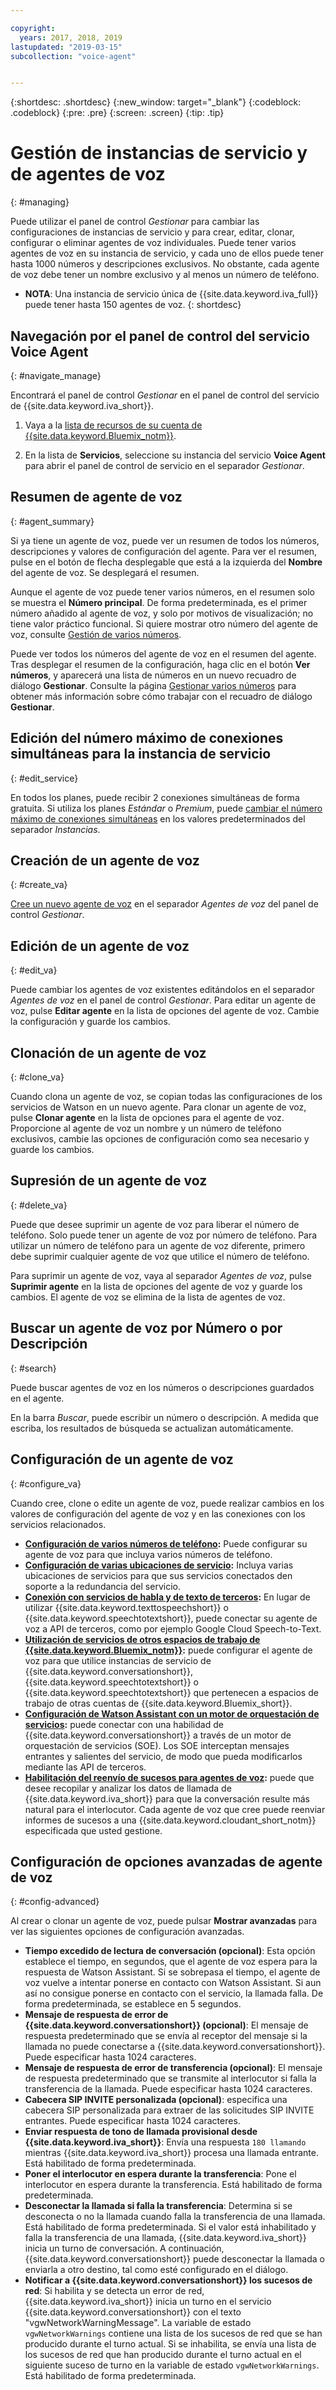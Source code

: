 ```yaml
---

copyright:
  years: 2017, 2018, 2019
lastupdated: "2019-03-15"
subcollection: "voice-agent"


---
```


{:shortdesc: .shortdesc}
{:new_window: target="_blank"}
{:codeblock: .codeblock}
{:pre: .pre}
{:screen: .screen}
{:tip: .tip}


# Gestión de instancias de servicio y de agentes de voz
{: #managing}

Puede utilizar el panel de control _Gestionar_ para cambiar las configuraciones de instancias de servicio y para crear, editar, clonar, configurar o eliminar agentes de voz individuales. Puede tener varios agentes de voz en su instancia de servicio, y cada uno de ellos puede tener hasta 1000 números y descripciones exclusivos. No obstante, cada agente de voz debe tener un nombre exclusivo y al menos un número de teléfono.

* **NOTA**: Una instancia de servicio única de {{site.data.keyword.iva_full}} puede tener hasta 150 agentes de voz.
{: shortdesc}

## Navegación por el panel de control del servicio Voice Agent
{: #navigate_manage}

Encontrará el panel de control _Gestionar_ en el panel de control del servicio de {{site.data.keyword.iva_short}}.

1. Vaya a la [lista de recursos de su cuenta de {{site.data.keyword.Bluemix_notm}}](https://cloud.ibm.com/resources).

1. En la lista de **Servicios**, seleccione su instancia del servicio **Voice Agent** para abrir el panel de control de servicio en el separador _Gestionar_.

## Resumen de agente de voz
{: #agent_summary}

Si ya tiene un agente de voz, puede ver un resumen de todos los números, descripciones y valores de configuración del agente. Para ver el resumen, pulse en el botón de flecha desplegable que está a la izquierda del **Nombre** del agente de voz. Se desplegará el resumen.

Aunque el agente de voz puede tener varios números, en el resumen solo se muestra el **Número principal**. De forma predeterminada, es el primer número añadido al agente de voz, y solo por motivos de visualización; no tiene valor práctico funcional. Si quiere mostrar otro número del agente de voz, consulte [Gestión de varios números](/docs/services/voice-agent?topic=voice-agent-multi_num#primary_num).

Puede ver todos los números del agente de voz en el resumen del agente. Tras desplegar el resumen de la configuración, haga clic en el botón **Ver números**, y aparecerá una lista de números en un nuevo recuadro de diálogo **Gestionar**. Consulte la página [Gestionar varios números](/docs/services/voice-agent?topic=voice-agent-multi_num) para obtener más información sobre cómo trabajar con el recuadro de diálogo **Gestionar**.

## Edición del número máximo de conexiones simultáneas para la instancia de servicio
{: #edit_service}

En todos los planes, puede recibir 2 conexiones simultáneas de forma gratuita. Si utiliza los planes _Estándar_ o _Premium_, puede [cambiar el número máximo de conexiones simultáneas](/docs/services/voice-agent?topic=voice-agent-edit_concurrency) en los valores predeterminados del separador _Instancias_.

## Creación de un agente de voz
{: #create_va}

[Cree un nuevo agente de voz](/docs/services/voice-agent?topic=voice-agent-config_instance) en el separador _Agentes de voz_ del panel de control _Gestionar_.

## Edición de un agente de voz
{: #edit_va}

Puede cambiar los agentes de voz existentes editándolos en el separador _Agentes de voz_ en el panel de control _Gestionar_. Para editar un agente de voz, pulse **Editar agente** en la lista de opciones del agente de voz. Cambie la configuración y guarde los cambios.

## Clonación de un agente de voz
{: #clone_va}

Cuando clona un agente de voz, se copian todas las configuraciones de los servicios de Watson en un nuevo agente. Para clonar un agente de voz, pulse **Clonar agente** en la lista de opciones para el agente de voz. Proporcione al agente de voz un nombre y un número de teléfono exclusivos, cambie las opciones de configuración como sea necesario y guarde los cambios.

## Supresión de un agente de voz
{: #delete_va}

Puede que desee suprimir un agente de voz para liberar el número de teléfono. Solo puede tener un agente de voz por número de teléfono. Para utilizar un número de teléfono para un agente de voz diferente, primero debe suprimir cualquier agente de voz que utilice el número de teléfono.

Para suprimir un agente de voz, vaya al separador _Agentes de voz_, pulse **Suprimir agente** en la lista de opciones del agente de voz y guarde los cambios. El agente de voz se elimina de la lista de agentes de voz.

## Buscar un agente de voz por Número o por Descripción
{: #search}

Puede buscar agentes de voz en los números o descripciones guardados en el agente.

En la barra _Buscar_, puede escribir un número o descripción. A medida que escriba, los resultados de búsqueda se actualizan automáticamente.  

## Configuración de un agente de voz
{: #configure_va}

Cuando cree, clone o edite un agente de voz, puede realizar cambios en los valores de configuración del agente de voz y en las conexiones con los servicios relacionados.

* **[Configuración de varios números de teléfono](/docs/services/voice-agent?topic=voice-agent-multi_num):** Puede configurar su agente de voz para que incluya varios números de teléfono.
* **[Configuración de varias ubicaciones de servicio](/docs/services/voice-agent?topic=voice-agent-disaster-recovery):** Incluya varias ubicaciones de servicios para que sus servicios conectados den soporte a la redundancia del servicio.
* **[Conexión con servicios de habla y de texto de terceros](/docs/services/voice-agent?topic=voice-agent-third-party):** En lugar de utilizar {{site.data.keyword.texttospeechshort}} o {{site.data.keyword.speechtotextshort}}, puede conectar su agente de voz a API de terceros, como por ejemplo Google Cloud Speech-to-Text.
* **[Utilización de servicios de otros espacios de trabajo de {{site.data.keyword.Bluemix_notm}}](/docs/services/voice-agent?topic=voice-agent-other_service):** puede configurar el agente de voz para que utilice instancias de servicio de {{site.data.keyword.conversationshort}}, {{site.data.keyword.speechtotextshort}} o {{site.data.keyword.speechtotextshort}} que pertenecen a espacios de trabajo de otras cuentas de {{site.data.keyword.Bluemix_short}}.
* **[Configuración de Watson Assistant con un motor de orquestación de servicios](/docs/services/voice-agent?topic=voice-agent-conversation_va):** puede conectar con una habilidad de {{site.data.keyword.conversationshort}} a través de un motor de orquestación de servicios (SOE). Los SOE interceptan mensajes entrantes y salientes del servicio, de modo que pueda modificarlos mediante las API de terceros.
* **[Habilitación del reenvío de sucesos para agentes de voz](/docs/services/voice-agent?topic=voice-agent-event_forwarding):** puede que desee recopilar y analizar los datos de llamada de {{site.data.keyword.iva_short}} para que la conversación resulte más natural para el interlocutor. Cada agente de voz que cree puede reenviar informes de sucesos a una {{site.data.keyword.cloudant_short_notm}} especificada que usted gestione.

## Configuración de opciones avanzadas de agente de voz
{: #config-advanced}

Al crear o clonar un agente de voz, puede pulsar **Mostrar avanzadas** para ver las siguientes opciones de configuración avanzadas.

* **Tiempo excedido de lectura de conversación (opcional)**: Esta opción establece el tiempo, en segundos, que el agente de voz espera para la respuesta de Watson Assistant. Si se sobrepasa el tiempo, el agente de voz vuelve a intentar ponerse en contacto con Watson Assistant. Si aun así no consigue ponerse en contacto con el servicio, la llamada falla. De forma predeterminada, se establece en 5 segundos.
* **Mensaje de respuesta de error de {{site.data.keyword.conversationshort}} (opcional)**: El mensaje de respuesta predeterminado que se envía al receptor del mensaje si la llamada no puede conectarse a {{site.data.keyword.conversationshort}}. Puede especificar hasta 1024 caracteres.
* **Mensaje de respuesta de error de transferencia (opcional)**: El mensaje de respuesta predeterminado que se transmite al interlocutor si falla la transferencia de la llamada. Puede especificar hasta 1024 caracteres.
* **Cabecera SIP INVITE personalizada (opcional)**: especifica una cabecera SIP personalizada para extraer de las solicitudes SIP INVITE entrantes. Puede especificar hasta 1024 caracteres.
* **Enviar respuesta de tono de llamada provisional desde {{site.data.keyword.iva_short}}**: Envía una respuesta `180 llamando` mientras {{site.data.keyword.iva_short}} procesa una llamada entrante. Está habilitado de forma predeterminada.
* **Poner el interlocutor en espera durante la transferencia**: Pone el interlocutor en espera durante la transferencia. Está habilitado de forma predeterminada.
* **Desconectar la llamada si falla la transferencia**: Determina si se desconecta o no la llamada cuando falla la transferencia de una llamada.  Está habilitado de forma predeterminada. Si el valor está inhabilitado y falla la transferencia de una llamada, {{site.data.keyword.iva_short}} inicia un turno de conversación. A continuación, {{site.data.keyword.conversationshort}} puede desconectar la llamada o enviarla a otro destino, tal como esté configurado en el diálogo.
* **Notificar a {{site.data.keyword.conversationshort}} los sucesos de red**: Si habilita y se detecta un error de red, {{site.data.keyword.iva_short}} inicia un turno en el servicio {{site.data.keyword.conversationshort}} con el texto "vgwNetworkWarningMessage". La variable de estado `vgwNetworkWarnings` contiene una lista de los sucesos de red que se han producido durante el turno actual. Si se inhabilita, se envía una lista de los sucesos de red que han producido durante el turno actual en el siguiente suceso de turno en la variable de estado `vgwNetworkWarnings`. Está habilitado de forma predeterminada.

